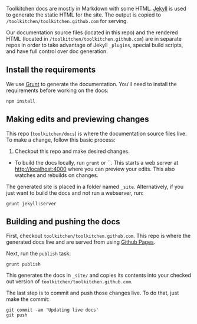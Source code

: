 Toolkitchen docs are mostly in Markdown with some HTML. [Jekyll][jekyll] is used to generate the static HTML for the site. The output is copied to
`/toolkitchen/toolkitchen.github.com` for serving.

Our documentation source files (located in this repo) and the rendered HTML (located in `/toolkitchen/toolkitchen.github.com`)
are in separate repos in order to take advantage of Jekyll `_plugins`, special build scripts, and have full control
over doc generation.

## Install the requirements

We use [Grunt][grunt] to generate the documentation. You'll need to install the requirements before working on the docs:

    npm install

## Making edits and previewing changes

This repo (`toolkitchen/docs`) is where the documentation source files live. To make a change, follow this basic process:

1. Checkout this repo and make desired changes.
- To build the docs locally, run `grunt` or ``. This starts a web server at
[http://localhost:4000](http://localhost:4000) where you can preview your edits. This also watches and rebuilds on changes.

The generated site is placed in a folder named `_site`. Alternatively, if you just want to build the docs and not run a webserver, run:

    grunt jekyll:server

## Building and pushing the docs

First, checkout `toolkitchen/toolkitchen.github.com`. This repo is where the generated docs live
and are served from using [Github Pages](https://help.github.com/categories/20/articles).

Next, run the `publish` task:

    grunt publish

This generates the docs in `_site/` and copies its contents into your checked out version
of `toolkitchen/toolkitchen.github.com`.

The last step is to commit and push those changes live. To do that, just make the commit:

    git commit -am 'Updating live docs'
    git push

[jekyll]: https://github.com/mojombo/jekyll
[grunt]: http://gruntjs.com/
